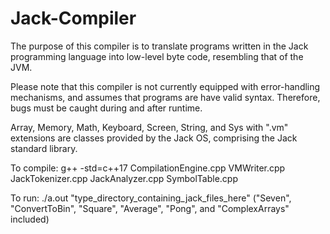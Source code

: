 # Jack-Compiler

The purpose of this compiler is to translate programs written in the Jack programming language
into low-level byte code, resembling that of the JVM.

Please note that this compiler is not currently equipped with error-handling mechanisms,
and assumes that programs are have valid syntax. Therefore, bugs must be caught during and after runtime.

Array, Memory, Math, Keyboard, Screen, String, and Sys with ".vm" extensions are classes
provided by the Jack OS, comprising the Jack standard library.
 
To compile:
g++ -std=c++17 CompilationEngine.cpp VMWriter.cpp JackTokenizer.cpp JackAnalyzer.cpp SymbolTable.cpp

To run:
./a.out "type_directory_containing_jack_files_here" ("Seven", "ConvertToBin", "Square", "Average", "Pong", and "ComplexArrays" included)
